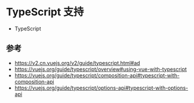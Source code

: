 # TypeScript 支持

- TypeScript

## 参考

- https://v2.cn.vuejs.org/v2/guide/typescript.html#ad
- https://vuejs.org/guide/typescript/overview#using-vue-with-typescript
- https://vuejs.org/guide/typescript/composition-api#typescript-with-composition-api
- https://vuejs.org/guide/typescript/options-api#typescript-with-options-api
